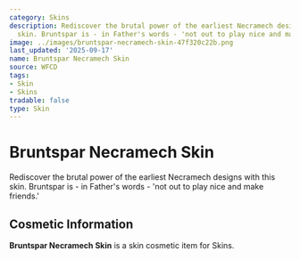 ```yaml
---
category: Skins
description: Rediscover the brutal power of the earliest Necramech designs with this
  skin. Bruntspar is - in Father's words - 'not out to play nice and make friends.'
image: ../images/bruntspar-necramech-skin-47f320c22b.png
last_updated: '2025-09-17'
name: Bruntspar Necramech Skin
source: WFCD
tags:
- Skin
- Skins
tradable: false
type: Skin
---
```


# Bruntspar Necramech Skin

Rediscover the brutal power of the earliest Necramech designs with this skin. Bruntspar is - in Father's words - 'not out to play nice and make friends.'

## Cosmetic Information

**Bruntspar Necramech Skin** is a skin cosmetic item for Skins.

